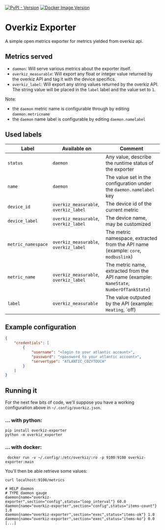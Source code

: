 [![PyPI - Version](https://img.shields.io/pypi/v/overkiz-exporter)](https://pypi.org/project/overkiz-exporter/) [![Docker Image Version](https://img.shields.io/docker/v/jaesivsm/overkiz-exporter)](https://hub.docker.com/r/jaesivsm/overkiz-exporter/tags)

# Overkiz Exporter

A simple open metrics exporter for metrics yielded from overkiz api.

## Metrics served

* `daemon`: Will serve various metrics about the exporter itself.
* `overkiz_measurable`: Will export any float or integer value returned by the overkiz API and tag it with the device specifics.
* `overkiz_label`: Will export any string values returned by the overkiz API. The string value will be placed in the `label` label and the value set to `1`.

Note:
- the `daemon` metric name is configurable through by editing `daemon.metricname`
- the `daemon` name label is configurable by editing `daemon.namelabel`

## Used labels

| Label              | Available on                          | Comment                                                                                  |
|--------------------|---------------------------------------|------------------------------------------------------------------------------------------|
| `status`           | `daemon`                              | Any value, describe the runtime status of the exporter                                   |
| `name`             | `daemon`                              | The value set in the configuration under the `daemon.namelabel` key                      |
| `device_id`        | `overkiz_measurable`, `overkiz_label` | The device id of the current metric                                                      |
| `device_label`     | `overkiz_measurable`, `overkiz_label` | The device name, may be customized                                                       |
| `metric_namespace` | `overkiz_measurable`, `overkiz_label` | The metric namespace, extracted from the API name (example: `core`, `modbuslink`)        |
| `metric_name`      | `overkiz_measurable`, `overkiz_label` | The metric name, extracted from the API name (example: `NameState`, `NumberOfTankState`) |
| `label`            | `overkiz_measurable`                  | The value outputed by the API (example: `Heating`, `off)                                 |

## Example configuration

```json
{
    "credentials": [
        {
            "username": "<login to your atlantic account>",
            "password": "<password to your atlantic account>",
            "servertype": "ATLANTIC_COZYTOUCH"
        }
    ]
}
```

## Running it

For the next few bits of code, we'll suppose you have a working configuration above in `~/.config/overkiz.json`.

### ... with python:

```shell
pip install overkiz-exporter
python -m overkiz_exporter
```

### ... with docker:

```shell
 docker run -v ~/.config/:/etc/overkiz/:ro -p 9100:9100 overkiz-exporter:main
```

You'll then be able retrieve some values:

```shell
curl localhost:9100/metrics

# HELP daemon
# TYPE daemon gauge
daemon{name="overkiz-exporter",section="config",status="loop_interval"} 60.0
daemon{name="overkiz-exporter",section="config",status="items-count"} 1.0
daemon{name="overkiz-exporter",section="exec",status="items-ok"} 1.0
daemon{name="overkiz-exporter",section="exec",status="items-ko"} 0.0
[...]
```
